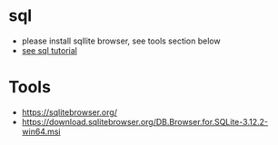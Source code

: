 # sql
- please install sqllite browser, see tools section below
- [see sql tutorial](./sqlDB/SQLTasks.sql)



# Tools
- https://sqlitebrowser.org/
- https://download.sqlitebrowser.org/DB.Browser.for.SQLite-3.12.2-win64.msi
